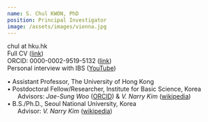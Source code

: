 ```yaml
---
name: S. Chul KWON, PhD
position: Principal Investigator
image: /assets/images/vienna.jpg
---
```

chul at hku.hk  
Full CV ([link](https://docs.google.com/document/d/1DD6wrMcbN5_pdtMOqHPD9QHHbogzCGlcWsDIvN5EXYg/edit?usp=sharing))  
ORCID: 0000-0002-9519-5132 ([link](https://orcid.org/0000-0002-9519-5132))  
Personal interview with IBS ([YouTube](https://www.youtube.com/watch?v=y6hLUCl_yrQ&feature=youtu.be))  
  
• Assistant Professor, The University of Hong Kong  
• Postdoctoral Fellow/Researcher, Institute for Basic Science, Korea  
&nbsp;&nbsp;&nbsp;&nbsp;&nbsp;&nbsp;Advisors: *Jae-Sung Woo* ([ORCID](http://orcid.org/0000-0001-9163-3433)) & *V. Narry Kim* ([wikipedia](https://en.wikipedia.org/wiki/V._Narry_Kim))  
• B.S./Ph.D., Seoul National University, Korea  
&nbsp;&nbsp;&nbsp;&nbsp;&nbsp;&nbsp;Advisor: *V. Narry Kim* ([wikipedia](https://en.wikipedia.org/wiki/V._Narry_Kim))   

